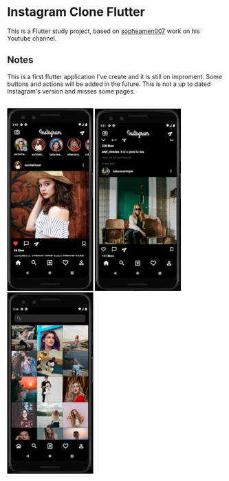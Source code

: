 # Instagram Clone Flutter

This is a Flutter study project, based on [sopheamen007](https://github.com/sopheamen007) work on his Youtube channel.

## Notes

This is a first flutter application I've create and it is still on improment.
Some buttons and actions will be added in the future.
This is not a up to dated Instagram's version and misses some pages.

<div>
 <br>
 <img width="200px" src="https://github.com/Lu-Clemente/Instagram-Clone-Flutter/blob/main/preview/HomePage.png">
 <img width="200px" src="https://github.com/Lu-Clemente/Instagram-Clone-Flutter/blob/main/preview/HomePage-pt2.png">
 <img width="200px" src="https://github.com/Lu-Clemente/Instagram-Clone-Flutter/blob/main/preview/SearchPage.png">
</div>